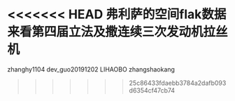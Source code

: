 <<<<<<< HEAD
弗利萨的空间flak数据来看第四届立法及撒连续三次发动机拉丝机
=======
zhanghy1104
dev_guo20191202
LIHAOBO
zhangshaokang
>>>>>>> 25c86433fdaebb3784a2dafb093d6354cf47cb74
